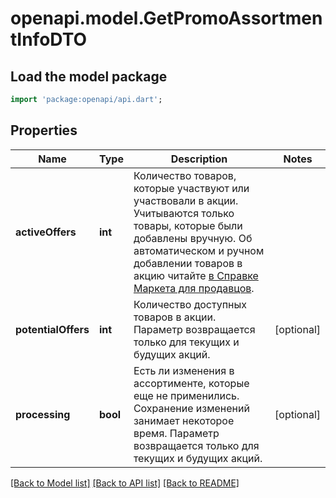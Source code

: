 # openapi.model.GetPromoAssortmentInfoDTO

## Load the model package
```dart
import 'package:openapi/api.dart';
```

## Properties
Name | Type | Description | Notes
------------ | ------------- | ------------- | -------------
**activeOffers** | **int** | Количество товаров, которые участвуют или участвовали в акции.  Учитываются только товары, которые были добавлены вручную.  Об автоматическом и ручном добавлении товаров в акцию читайте [в Справке Маркета для продавцов](https://yandex.ru/support2/marketplace/ru/marketing/promos/market/index).  | 
**potentialOffers** | **int** | Количество доступных товаров в акции.  Параметр возвращается только для текущих и будущих акций.  | [optional] 
**processing** | **bool** | Есть ли изменения в ассортименте, которые еще не применились. Сохранение изменений занимает некоторое время.  Параметр возвращается только для текущих и будущих акций.  | [optional] 

[[Back to Model list]](../README.md#documentation-for-models) [[Back to API list]](../README.md#documentation-for-api-endpoints) [[Back to README]](../README.md)


